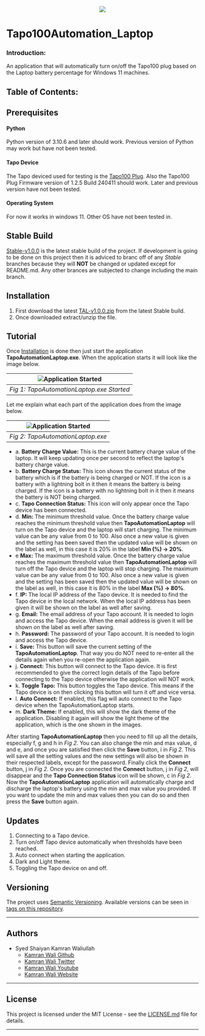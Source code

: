 <p align="center"><a href="https://youtu.be/eq8Kj1s_X8E" target="_blank"><img src="https://imgur.com/VabSScN.png"></a></p>

# Tapo100Automation_Laptop

### Introduction:
An application that will automatically turn on/off the Tapo100 plug based on the Laptop battery percentage for Windows 11 machines.

## Table of Contents:

## Prerequisites
#### Python
Python version of 3.10.6 and later should work. Previous version of Python may work but have not been tested.
#### Tapo Device
The Tapo deviced used for testing is the [Tapo100 Plug](https://www.tapo.com/uk/product/smart-plug/tapo-p100/). Also the Tapo100 Plug Firmware version of 1.2.5 Build 240411 should work. Later and previous version have not been tested.
#### Operating System
For now it works in windows 11. Other OS have not been tested in.
## Stable Build
[Stable-v1.0.0](https://github.com/deadlykam/Tapo100Automation_Laptop/tree/Stable-v1.0.0) is the latest stable build of the project. If development is going to be done on this project then it is adviced to branc off of any _Stable_ branches because they will **NOT** be changed or updated except for README.md. Any other brances are subjected to change including the main branch.
## Installation
1. First download the latest [TAL-v1.0.0.zip](https://github.com/deadlykam/Tapo100Automation_Laptop/releases/tag/v1.0.0) from the latest Stable build.
2. Once downloaded extract/unzip the file.
## Tutorial
Once [Installation](#installation) is done then just start the application **TapoAutomationLaptop.exe**. When the application starts it will look like the image below.

| ![Application Started](https://imgur.com/9kAHRXc.png) |
|:--:|
| *Fig 1: TapoAutomationLaptop.exe Started* |

Let me explain what each part of the application does from the image below.

| ![Application Started](https://imgur.com/uyyOep8.png) |
|:--:|
| *Fig 2: TapoAutomationLaptop.exe* |

- a. **Battery Charge Value:** This is the current battery charge value of the laptop. It will keep updating once per second to reflect the laptop's battery charge value.
- b. **Battery Charge Status:** This icon shows the current status of the battery which is if the battery is being charged or NOT. If the icon is a battery with a lightning bolt in it then it means the battery is being charged. If the icon is a battery with no lightning bolt in it then it means the battery is NOT being charged.
- c. **Tapo Connection Status:** This icon will only appear once the Tapo device has been connected.
- d. **Min:** The minimum threshold value. Once the battery charge value reaches the minimum threshold value then **TapoAutomationLaptop** will turn on the Tapo device and the laptop will start charging. The minimum value can be any value from 0 to 100. Also once a new value is given and the setting has been saved then the updated value will be shown on the label as well, in this case it is 20% in the label **Min (%) -> 20%**.
- e **Max:** The maximum threshold value. Once the battery charge value reaches the maximum threshold value then **TapoAutomationLaptop** will turn off the Tapo device and the laptop will stop charging. The maximum value can be any value from 0 to 100. Also once a new value is given and the setting has been saved then the updated value will be shown on the label as well, in this case it is 80% in the label **Max (%) -> 80%**.
- f. **IP:** The local IP address of the Tapo device. It is needed to find the Tapo device in the local network. When the local IP address has been given it will be shown on the label as well after saving.
- g. **Email:** The email address of your Tapo account. It is needed to login and access the Tapo device. When the email address is given it will be shown on the label as well after saving.
- h. **Password:** The password of your Tapo account. It is needed to login and access the Tapo device.
- i. **Save:** This button will save the current setting of the **TapoAutomationLaptop**. That way you do NOT need to re-enter all the details again when you re-open the application again.
- j. **Connect:** This button will connect to the Tapo device. It is first recommended to give the correct login details of the Tapo before connecting to the Tapo device otherwise the application will NOT work.
- k. **Toggle Tapo:** This button toggles the Tapo device. This means if the Tapo device is on then clicking this button will turn it off and vice versa.
- l. **Auto Connect:** If enabled, this flag will auto connect to the Tapo device when the TapoAutomationLaptop starts.
- m. **Dark Theme:** If enabled, this will show the dark theme of the application. Disabling it again will show the light theme of the application, which is the one shown in the images.

After starting **TapoAutomationLaptop** then you need to fill up all the details, especially f, g and h in _Fig 2_. You can also change the min and max value, d and e, and once you are satisfied then click the **Save** button, i in _Fig 2_. This will save all the setting values and the new settings will also be shown in their respected labels, except for the password. Finally click the **Connect** button, j in _Fig 2_. Once you are connected the **Connect** button, j in _Fig 2_, will disappear and the **Tapo Connection Status** icon will be shown, c in _Fig 2_. Now the **TapoAutomationLaptop** application will automatically charge and discharge the laptop's battery using the min and max value you provided. If you want to update the min and max values then you can do so and then press the **Save** button again.
## Updates
1. Connecting to a Tapo device.
2. Turn on/off Tapo device automatically when thresholds have been reached.
3. Auto connect when starting the application.
4. Dark and Light theme.
5. Toggling the Tapo device on and off.
## Versioning
The project uses [Semantic Versioning](https://semver.org/). Available versions can be seen in [tags on this repository](https://github.com/deadlykam/CodeOptPro_Godot/tags).
***
## Authors
- Syed Shaiyan Kamran Waliullah 
  - [Kamran Wali Github](https://github.com/deadlykam)
  - [Kamran Wali Twitter](https://twitter.com/KamranWaliDev)
  - [Kamran Wali Youtube](https://www.youtube.com/channel/UCkm-BgvswLViigPWrMo8pjg)
  - [Kamran Wali Website](https://deadlykam.github.io/)
***
## License
This project is licensed under the MIT License - see the [LICENSE.md](LICENSE) file for details.
***
